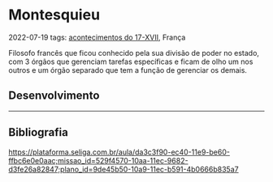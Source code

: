 # Montesquieu
2022-07-19
tags: [acontecimentos do  17-XVII](../../Sec/Acontecimentos%20Dos%20Séculos/acontecimentos%20do%20%2017-XVII.md), França

Filosofo francês que ficou conhecido pela sua divisão de poder no estado, com 3 órgãos que gerenciam tarefas específicas e ficam de olho um nos outros e um órgão separado que tem a função de gerenciar os demais.

## Desenvolvimento



-----------------------------------------------
## Bibliografia

https://plataforma.seliga.com.br/aula/da3c3f90-ec40-11e9-be60-ffbc6e0e0aac;missao_id=529f4570-10aa-11ec-9682-d3fe26a82847;plano_id=9de45b50-10a9-11ec-b591-4b0666b835a7
